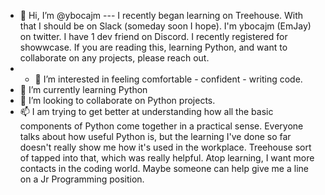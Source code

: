 - 👋 Hi, I’m @ybocajm --- I recently began learning on Treehouse.  With that I should be on Slack (someday soon I hope).  I'm ybocajm (EmJay) on twitter.  I have 1 dev friend on Discord.  I recently registered for showwcase.  If you are reading this, learning Python, and want to collaborate on any projects, please reach out.
- - 👀 I’m interested in feeling comfortable - confident - writing code.
- 🌱 I’m currently learning Python
- 💞️ I’m looking to collaborate on Python projects.
- 📫 I am trying to get better at understanding how all the basic components of Python come together in a practical sense.  Everyone talks about how useful Python is, but the learning I've done so far doesn't really show me how it's used in the workplace.  Treehouse sort of tapped into that, which was really helpful.  Atop learning, I want more contacts in the coding world.  Maybe someone can help give me a line on a Jr Programming position.

<!---
ybocajm/ybocajm is a ✨ special ✨ repository because its `README.md` (this file) appears on your GitHub profile.
You can click the Preview link to take a look at your changes.
--->
